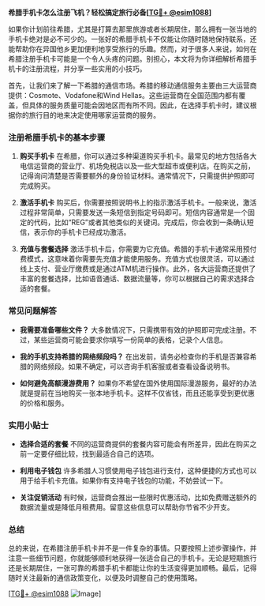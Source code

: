 **希腊手机卡怎么注册飞机？轻松搞定旅行必备[[TG💪+ @esim1088](https://t.me/s/esim1088)]**

如果你计划前往希腊，尤其是打算去那里旅游或者长期居住，那么拥有一张当地的手机卡绝对是必不可少的。一张好的希腊手机卡不仅能让你随时随地保持联系，还能帮助你在异国他乡更加便利地享受旅行的乐趣。然而，对于很多人来说，如何在希腊注册手机卡可能是一个令人头疼的问题。别担心，本文将为你详细解析希腊手机卡的注册流程，并分享一些实用的小技巧。

首先，让我们来了解一下希腊的通信市场。希腊的移动通信服务主要由三大运营商提供：Cosmote、Vodafone和Wind Hellas。这些运营商在全国范围内都有覆盖，但具体的服务质量可能会因地区而有所不同。因此，在选择手机卡时，建议根据你的旅行目的地来决定使用哪家运营商的服务。

### 注册希腊手机卡的基本步骤

1. **购买手机卡**
   在希腊，你可以通过多种渠道购买手机卡。最常见的地方包括各大电信运营商的营业厅、机场免税店以及一些大型超市或便利店。在购买之前，记得询问清楚是否需要额外的身份验证材料。通常情况下，只需提供护照即可完成购买。

2. **激活手机卡**
   购买后，你需要按照说明书上的指示激活手机卡。一般来说，激活过程非常简单，只需要发送一条短信到指定号码即可。短信内容通常是一个固定的代码，比如“REG”或者其他类似的关键词。完成后，你会收到一条确认短信，表示你的手机卡已经成功激活。

3. **充值与套餐选择**
   激活手机卡后，你需要为它充值。希腊的手机卡通常采用预付费模式，这意味着你需要先充值才能使用服务。充值方式也很灵活，可以通过线上支付、营业厅缴费或是通过ATM机进行操作。此外，各大运营商还提供了丰富的套餐选择，比如语音通话、数据流量等，你可以根据自己的需求选择合适的套餐。

### 常见问题解答

- **我需要准备哪些文件？**
  大多数情况下，只需携带有效的护照即可完成注册。不过，某些运营商可能会要求你填写一份简单的表格，记录个人信息。

- **我的手机支持希腊的网络频段吗？**
  在出发前，请务必检查你的手机是否兼容希腊的网络频段。如果不确定，可以咨询手机客服或者查看设备说明书。

- **如何避免高额漫游费用？**
  如果你不希望在国外使用国际漫游服务，最好的办法就是提前在当地购买一张本地手机卡。这样不仅省钱，而且还能享受到更优惠的价格和服务。

### 实用小贴士

- **选择合适的套餐**
  不同的运营商提供的套餐内容可能会有所差异，因此在购买之前一定要仔细比较，找到最适合自己的选项。

- **利用电子钱包**
  许多希腊人习惯使用电子钱包进行支付，这种便捷的方式也可以用于给手机卡充值。如果你有支持电子钱包的功能，不妨尝试一下。

- **关注促销活动**
  有时候，运营商会推出一些限时优惠活动，比如免费赠送额外的数据流量或是降低月租费用。留意这些信息可以帮助你节省不少开支。

### 总结

总的来说，在希腊注册手机卡并不是一件复杂的事情。只要按照上述步骤操作，并注意一些细节问题，你就能够顺利地获得一张适合自己的手机卡。无论是短期旅行还是长期居住，一张可靠的希腊手机卡都能让你的生活变得更加顺畅。最后，记得随时关注最新的通信政策变化，以便及时调整自己的使用策略。

[[TG💪+ @esim1088](https://t.me/s/esim1088) ![Image](https://i.postimg.cc/4NQfJmqS/Snipaste-2025-05-13-00-14-12.png)]
